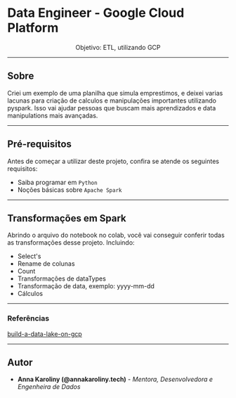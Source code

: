 # Data Engineer - Google Cloud Platform

<p align="center">Objetivo: ETL, utilizando GCP</p>

---

## Sobre

<p> Criei um exemplo de uma planilha que simula emprestimos, e deixei varias lacunas para criação de calculos e manipulações importantes utilizando pyspark. Isso vai ajudar pessoas que buscam mais aprendizados e data manipulations mais avançadas.</p>

---

## Pré-requisitos

Antes de começar a utilizar deste projeto, confira se atende os seguintes requisitos:

- Saiba programar em `Python`
- Noções básicas sobre `Apache Spark`

---

## Transformações em Spark

Abrindo o arquivo do notebook no colab, você vai conseguir conferir todas as transformações desse projeto.
Incluindo:

- Select's
- Rename de colunas
- Count
- Transformações de dataTypes
- Transformação de data, exemplo: yyyy-mm-dd
- Cálculos

---

### Referências

[build-a-data-lake-on-gcp](https://cloud.google.com/architecture/build-a-data-lake-on-gcp?hl=pt-br#cloud-storage-as-data-lake)

---

## Autor

- **Anna Karoliny (@annakaroliny.tech)** - _Mentora, Desenvolvedora e Engenheira de Dados_
